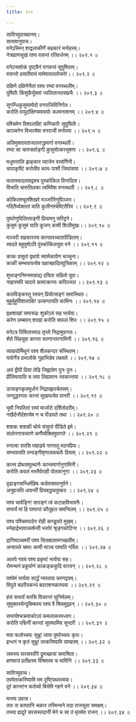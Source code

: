 ```yaml
---
title: २०९

---
```

सावित्र्युपाख्यानम्।  
सत्यवानुवाच।  
वनेऽस्मिन् शाद्वलाकीर्णे सहकारं मनोहरम्।  
नेत्रघ्राणसुखं पश्य वसन्तं रतिवर्धनम् ।। २०९.१ ॥  
  
वनेऽप्यशोकं दृष्ट्वैनं रागवन्तं सुपुष्पितम्।  
वसन्तो हसतीवायं मामेवायतलोचने!।। २०९.२ ॥  
  
दक्षिणे दक्षिणेनैतां पश्य रम्यां वनस्थलीम्।  
पुष्पितैः किंशुकैर्युक्तां ज्वलितानलसप्रभैः ।। २०९.३ ॥  
  
सुगन्धिकुसुमामोदो वनराजिविनिर्गतः।  
करोति वायुर्दाक्षिण्यमावयोः कल्मनाशनम् ।। २०९.४ ॥  
  
पश्चिमेन विशालाक्षि! कणिकारैः सुपुष्पितैः।  
काञ्चनेन विभात्येषा वनराजी मनोरमा ।। २०९.५ ॥  
  
अतिमुक्तलताजालरुद्धमार्गा वनस्थली।  
रम्या सा चारुसर्वाङ्गी कुसुमोत्करभूषणा ।। २०९.६ ॥  
  
मधुमत्तालि झङ्कार व्याजेन वरवर्णिनी।  
चापाकृष्टिं करोतीव कामः पार्श्वे जिघांसया ।। २०९.७ ॥  
  
फलास्वादलसद्वक्त्र पुस्कोकिल विनादिता।  
विभाति चारुतिलका त्वमिवैषा वनस्थली ।। २०९.८ ॥  
  
कोकिलश्चूतशिखरे मञ्जरीरेणुपिञ्जरः।  
गदितैर्व्यक्ततां याति कुलीनश्चेष्टितैरिव ।। २०९.९ ॥  
  
पुष्परेणुविलिप्ताङ्गी प्रियामनु सरिद्वने।  
कुसुमं कुसुमं याति कूजन् कामी शिलीमुखः।। २०९.१० ॥  
  
मञ्जरी सहकारस्य कान्तावच्चाग्रपीडिताम्।  
स्वदते बहुपुष्पेऽपि पुंस्कोकिलयुवा वने ।। २०९.११ ॥  
  
काकः प्रसूतां वृक्षाग्रे स्वामेकाग्रेण चञ्चुना।  
काकीं सम्भावयत्येष पक्षाच्छादितपुत्रिकाम् ।। २०९.१२ ॥  
  
शुभाङ्गनिम्नमासाद्य दयिता सहितो युवा।  
नाहारमपि चादत्ते कामाक्रान्तः कपिञ्जल ।। २०९.१३ ॥  
  
कलविङ्कस्तु रमयन् प्रियोत्सङ्गं समास्थितः।  
मुहुर्मुहुर्विशालाक्षि! उत्कण्ठयति कामिनः ।। २०९.१४ ॥  
  
वृक्षशाखां समारूढः शुकोऽयं सह भार्यया।  
करेण लम्बयन् शाखां करोति सफलं शिरः ।। २०९.१५ ॥  
  
वनेऽत्र पिशितास्वाद तृप्तो निद्रामुपागतः।  
शेते सिंहयुवा कान्ता चरणान्तरगामिनी ।। २०९.१६ ॥  
  
व्याघ्रयोर्मिथुनं पश्य शैलकन्दर संस्थितम्।  
ययोर्नेत्र प्रभालोके गुहाभिन्नेव लक्ष्यते ।। २०९.१७ ॥  
  
अयं द्वीपी प्रियां लेढि जिह्वाग्रेण पुनः पुनः।  
प्रीतिमायाति च तया लिह्यमानः स्वकान्तया ।। २०९.१८ ॥  
  
उत्सङ्गकृतमूर्धानं निद्रापहृतचेतसम्।  
जन्तूद्धरणतः कान्तं सुखयत्येव वानरी ।। २०९.१९ ॥  
  
भूमौ निपतितां रामां मार्जारो दर्शितोदरीम्।  
नखैर्दन्तैर्दशत्येष न च पीडयते तथा ।। २०९.२० ॥  
  
शशकः शशकी चोभे संसुप्ते पीडिते इमे।  
संलोनगात्रचरणे कर्णैर्व्यक्तिमुपागते ।। २०९.२१ ॥  
  
स्नात्वा सरसि पद्माढ्ये नागस्तु मदनप्रियः।  
सम्भावयति तन्वङ्गीमृणालकबलैः प्रियाम् ।। २०९.२२ ॥  
  
कान्त प्रोथसमुत्थानैः कान्तमार्गानुगामिनी।  
करोति कवलं मस्तैर्वराही पोतकानुगा ।। २०९.२३ ॥  
  
दृढाङ्गसन्धिर्महिषः कर्दमाक्ततनुर्वने।  
अनुव्रजति धावन्तीं प्रियबद्धचतुष्करः ।। २०९.२४ ॥  
  
पश्य चार्वङ्गि! सारङ्गं त्वं कटाक्षविभावनैः।  
सभार्यं मां हि पश्यन्तं कौतूहल समन्वितम् ।। २०९.२५ ॥  
  
पश्य पश्चिमपादेन रोही कण्डूयते मुखम्।  
स्नेहार्द्रभावात्कर्षन्ती भर्त्तारं श्रृङ्गकोटिना ।। २०९.२६ ॥  
  
द्रागिमाञ्चमरीं पश्य सितबालामगच्छतीम्।  
अन्वास्ते चमरः कामी माञ्च पश्यति गर्वितः ।। २०९.२७ ॥  
  
आतपे गवयं पश्य प्रकृष्टं भार्यया सह।  
रोमन्थनं प्रकुर्वाणं काकङ्ककुदि वारयन् ।। २०९.२८ ॥  
  
पश्येमं भार्यया सार्द्धं न्यस्ताग्र चरणद्वयम्।  
विपुले बदरीस्कन्धे बदराशनकाम्यया ।। २०९.२९ ॥  
  
हंसं सभार्यं सरसि विचरन्तं सुनिर्मलम्।  
सुमुक्तस्येन्दुबिम्बस्य पश्य वै श्रियमुद्वहन् ।। २०९.३० ॥  
  
सभार्यश्चक्रवाकोऽयं कमलाकरमध्यगः।  
करोति पद्मिनीं कान्तां सुपष्पामिव सुन्दरी ।। २०९.३१ ॥  
  
मया फलोच्चयः सुभ्रु! त्वया पुष्पोच्चयः कृतः।  
इन्धनं न कृतं सुभ्रु! तत्करिष्यामि साम्प्रतम् ।। २०९.३२ ॥  
  
त्वमस्य सरसस्तीरे द्रुमच्छायां समाश्रिता।  
क्षणमात्रं प्रतीक्षस्व विश्रमस्व च भामिनि ।। २०९.३३ ॥  
  
सावित्र्युवाच।  
एवमेतत्करिष्यामि मम दृष्टिपथस्त्वया।  
दूरं कान्त!न कर्तव्यो बिभेमि गहने वने ।। २०९.३४ ॥  
  
मत्स्य उवाच।  
ततः स काष्ठानि चकार तस्मिन्वने तदा राजसुता समक्षम्।  
तस्या ह्यदूरे सरसस्तदानीं मेने च सा तं मृतमेव राजन् ।। २०९.३४ ॥